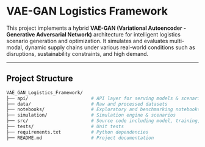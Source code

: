 # VAE-GAN Logistics Framework 

This project implements a hybrid **VAE-GAN (Variational Autoencoder - Generative Adversarial Network)** architecture for intelligent logistics scenario generation and optimization. It simulates and evaluates multi-modal, dynamic supply chains under various real-world conditions such as disruptions, sustainability constraints, and high demand.

---

##  Project Structure

```bash
VAE_GAN_Logistics_Framework/
├── api/                       # API layer for serving models & scenarios
├── data/                      # Raw and processed datasets
├── notebooks/                 # Exploratory and benchmarking notebooks
├── simulation/                # Simulation engine & scenarios
├── src/                       # Source code including model, training, and evaluation
├── tests/                     # Unit tests
├── requirements.txt           # Python dependencies
├── README.md                  # Project documentation
